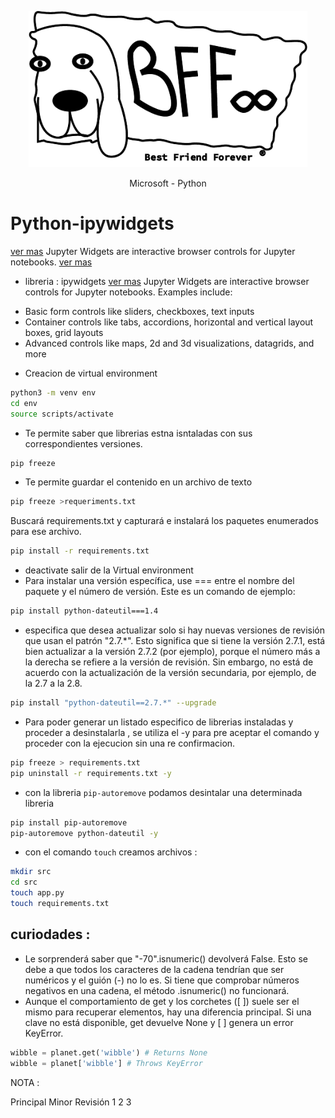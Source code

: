 <p align="center">
  <p align="center">    
    <img src="https://github.com/JesusRamirezGamarra/signature/blob/main/public/img/Logo_Negro.png" alt="BFFs" height="250">    
  </p>
  <p align="center">
       Microsoft - Python
  </p>
</p>

# Python-ipywidgets 
[ver mas](https://learn.microsoft.com/es-es/training/modules/python-create-run-jupyter-notebook/3-exercise-run-notebook)
Jupyter Widgets are interactive browser controls for Jupyter notebooks. [ver mas]( https://ipywidgets.readthedocs.io/ )

* libreria : ipywidgets [ver mas](https://ipywidgets.readthedocs.io/en/stable/)
Jupyter Widgets are interactive browser controls for Jupyter notebooks. Examples include:
- Basic form controls like sliders, checkboxes, text inputs
- Container controls like tabs, accordions, horizontal and vertical layout boxes, grid layouts
- Advanced controls like maps, 2d and 3d visualizations, datagrids, and more

* Creacion de virtual environment
```bash
python3 -m venv env
cd env
source scripts/activate
```
* Te permite saber que librerias estna isntaladas con sus correspondientes versiones.
```bash
pip freeze
```
* Te permite guardar el contenido en un archivo de texto
```bash
pip freeze >requeriments.txt  
```
Buscará requirements.txt y capturará e instalará los paquetes enumerados para ese archivo.
```bash
pip install -r requirements.txt
```

* deactivate
  salir de la Virtual environment
* Para instalar una versión específica, use === entre el nombre del paquete y el número de versión. Este es un comando de ejemplo:
```bash
pip install python-dateutil===1.4
```
* especifica que desea actualizar solo si hay nuevas versiones de revisión que usan el patrón "2.7.*". Esto significa que si tiene la versión 2.7.1, está bien actualizar a la versión 2.7.2 (por ejemplo), porque el número más a la derecha se refiere a la versión de revisión. Sin embargo, no está de acuerdo con la actualización de la versión secundaria, por ejemplo, de la 2.7 a la 2.8.
```bash
pip install "python-dateutil==2.7.*" --upgrade
```
* Para poder generar un listado especifico de librerias instaladas y proceder a desinstalarla , se utiliza el -y para pre aceptar el comando y proceder con la ejecucion sin una re confirmacion.
```bash
pip freeze > requirements.txt
pip uninstall -r requirements.txt -y
```
* con la libreria `pip-autoremove` podamos desintalar una determinada libreria
```bash
pip install pip-autoremove
pip-autoremove python-dateutil -y
```
* con el comando `touch` creamos archivos :
```bash
mkdir src
cd src
touch app.py 
touch requirements.txt
```

## curiodades : 
- Le sorprenderá saber que "-70".isnumeric() devolverá False. Esto se debe a que todos los caracteres de la cadena tendrían que ser numéricos y el guión (-) no lo es. Si tiene que comprobar números negativos en una cadena, el método .isnumeric() no funcionará.
- Aunque el comportamiento de get y los corchetes ([ ]) suele ser el mismo para recuperar elementos, hay una diferencia principal. Si una clave no está disponible, get devuelve None y [ ] genera un error KeyError.
```python
wibble = planet.get('wibble') # Returns None
wibble = planet['wibble'] # Throws KeyError
```

  NOTA : 

Principal	Minor	Revisión
1	        2	    3